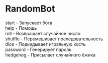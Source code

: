 # RandomBot
start - Запускает бота  
help - Помощь  
roll - Возвращает случайное число  
shuffle - Перемешивает последовательность  
dice - Подкидывает игральную кость  
password - Генерирует пароль  
hedgehog - Присылает случайного ёжика
